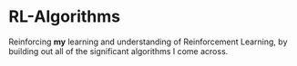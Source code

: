 # RL-Algorithms

Reinforcing **my** learning and understanding of Reinforcement Learning, by building out 
all of the significant algorithms I come across.
